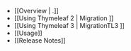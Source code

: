 - [[Overview | .]]
- [[Using Thymeleaf 2 | Migration ]]
- [[Using Thymeleaf 3 | MigrationTL3 ]]
- [[Usage]]
- [[Release Notes]]